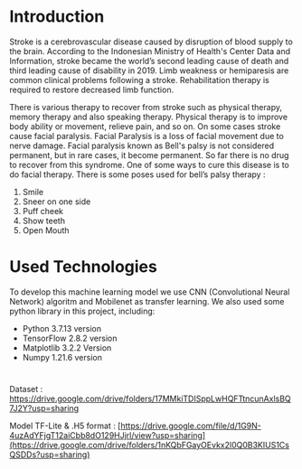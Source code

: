 # Introduction
Stroke is a cerebrovascular disease caused by disruption of blood supply to the brain. According to the Indonesian Ministry of Health's Center Data and Information, stroke became the world’s second leading cause of death and third leading cause of disability in 2019. Limb weakness or hemiparesis are common clinical problems following a stroke. Rehabilitation therapy is required to restore decreased limb function.

There is various therapy to recover from stroke such as physical therapy, memory therapy and also speaking therapy. Physical therapy is to improve  body ability or movement, relieve pain, and so on. On some cases stroke cause facial paralysis. Facial Paralysis is a loss of facial movement due to nerve damage. Facial paralysis known as Bell's palsy is not considered permanent, but in rare cases, it become permanent.  So far there is no drug to recover from this syndrome.  One of some ways to cure this disease is to do facial therapy. There is some poses used for bell’s palsy therapy :
1.	Smile
2.	Sneer on one side
3.	Puff cheek
4.	Show teeth
5.	Open Mouth

# Used Technologies
To develop this machine learning model we use CNN (Convolutional Neural Network) algoritm and Mobilenet as transfer learning. We also used some python library in this project, including:
- Python 3.7.13 version
- TensorFlow 2.8.2 version
- Matplotlib 3.2.2 Version
- Numpy 1.21.6 version

#

Dataset : https://drive.google.com/drive/folders/17MMkiTDISppLwHQFTtncunAxlsBQ7J2Y?usp=sharing

Model TF-Lite & .H5 format : [https://drive.google.com/file/d/1G9N-4uzAdYFjgT12aiCbb8dO129HJjrl/view?usp=sharing](https://drive.google.com/drive/folders/1nKQbFGayOEvkx2l0Q0B3KIUS1CsQSDDs?usp=sharing)
